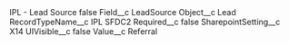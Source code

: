 <?xml version="1.0" encoding="UTF-8"?>
<CustomMetadata xmlns="http://soap.sforce.com/2006/04/metadata" xmlns:xsi="http://www.w3.org/2001/XMLSchema-instance" xmlns:xsd="http://www.w3.org/2001/XMLSchema">
    <label>IPL - Lead Source</label>
    <protected>false</protected>
    <values>
        <field>Field__c</field>
        <value xsi:type="xsd:string">LeadSource</value>
    </values>
    <values>
        <field>Object__c</field>
        <value xsi:type="xsd:string">Lead</value>
    </values>
    <values>
        <field>RecordTypeName__c</field>
        <value xsi:type="xsd:string">IPL SFDC2</value>
    </values>
    <values>
        <field>Required__c</field>
        <value xsi:type="xsd:boolean">false</value>
    </values>
    <values>
        <field>SharepointSetting__c</field>
        <value xsi:type="xsd:string">X14</value>
    </values>
    <values>
        <field>UIVisible__c</field>
        <value xsi:type="xsd:boolean">false</value>
    </values>
    <values>
        <field>Value__c</field>
        <value xsi:type="xsd:string">Referral</value>
    </values>
</CustomMetadata>
